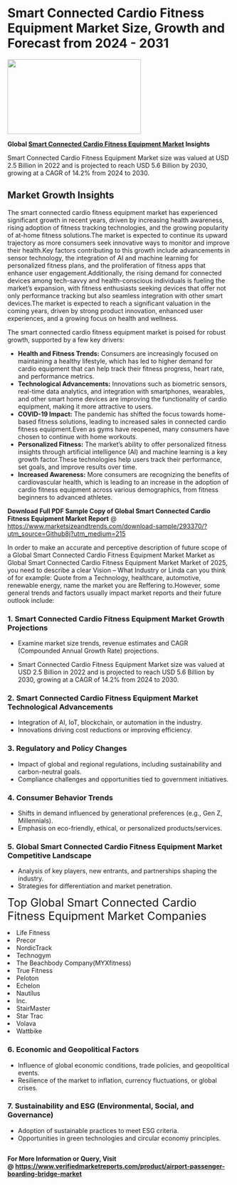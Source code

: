 <H1>Smart Connected Cardio Fitness Equipment Market Size, Growth and Forecast from 2024 - 2031</H1><img class="aligncenter size-medium wp-image-584254" src="https://thirdeyenews.in/wp-content/uploads/2024/09/Global-Market-Research-300x168.jpeg" alt="" width="300" height="168" /><p><strong>Global&nbsp;<a href="https://www.marketsizeandtrends.com/download-sample/293370/?utm_source=Github8j?utm_medium=215">Smart Connected Cardio Fitness Equipment Market</a> Insights</strong></p><p>Smart Connected Cardio Fitness Equipment Market size was valued at USD 2.5 Billion in 2022 and is projected to reach USD 5.6 Billion by 2030, growing at a CAGR of 14.2% from 2024 to 2030.</p><p><h2>Market Growth Insights</h2> <p>The smart connected cardio fitness equipment market has experienced significant growth in recent years, driven by increasing health awareness, rising adoption of fitness tracking technologies, and the growing popularity of at-home fitness solutions.The market is expected to continue its upward trajectory as more consumers seek innovative ways to monitor and improve their health.Key factors contributing to this growth include advancements in sensor technology, the integration of AI and machine learning for personalized fitness plans, and the proliferation of fitness apps that enhance user engagement.Additionally, the rising demand for connected devices among tech-savvy and health-conscious individuals is fueling the market’s expansion, with fitness enthusiasts seeking devices that offer not only performance tracking but also seamless integration with other smart devices.The market is expected to reach a significant valuation in the coming years, driven by strong product innovation, enhanced user experiences, and a growing focus on health and wellness.</p> <p>The smart connected cardio fitness equipment market is poised for robust growth, supported by a few key drivers: <ul> <li><strong>Health and Fitness Trends:</strong> Consumers are increasingly focused on maintaining a healthy lifestyle, which has led to higher demand for cardio equipment that can help track their fitness progress, heart rate, and performance metrics.</li> <li><strong>Technological Advancements:</strong> Innovations such as biometric sensors, real-time data analytics, and integration with smartphones, wearables, and other smart home devices are improving the functionality of cardio equipment, making it more attractive to users.</li> <li><strong>COVID-19 Impact:</strong> The pandemic has shifted the focus towards home-based fitness solutions, leading to increased sales in connected cardio fitness equipment.Even as gyms have reopened, many consumers have chosen to continue with home workouts.</li> <li><strong>Personalized Fitness:</strong> The market’s ability to offer personalized fitness insights through artificial intelligence (AI) and machine learning is a key growth factor.These technologies help users track their performance, set goals, and improve results over time.</li> <li><strong>Increased Awareness:</strong> More consumers are recognizing the benefits of cardiovascular health, which is leading to an increase in the adoption of cardio fitness equipment across various demographics, from fitness beginners to advanced athletes.</li> </ul> </p> <p><span class=""><strong>Download Full PDF Sample Copy of Global Smart Connected Cardio Fitness Equipment Market Report</strong> @ <a href="https://www.marketsizeandtrends.com/download-sample/293370/?utm_source=Github8j?utm_medium=215" target="_blank">https://www.marketsizeandtrends.com/download-sample/293370/?utm_source=Github8j?utm_medium=215</a></span></p><p>In order to make an accurate and perceptive description of future scope of a Global&nbsp;Smart Connected Cardio Fitness Equipment Market Market as Global&nbsp;Smart Connected Cardio Fitness Equipment Market Market of 2025, you need to describe a clear Vision &ndash; What Industry or Linda can you think of for example: Quote from a Technology, healthcare, automotive, renewable energy, name the market you are Reffering to.However, some general trends and factors usually impact market reports and their future outlook include:</p><h3>1.&nbsp;<strong>Smart Connected Cardio Fitness Equipment Market Growth Projections</strong></h3><ul><li>Examine market size trends, revenue estimates and CAGR (Compounded Annual Growth Rate) projections.</li><li><p>Smart Connected Cardio Fitness Equipment Market size was valued at USD 2.5 Billion in 2022 and is projected to reach USD 5.6 Billion by 2030, growing at a CAGR of 14.2% from 2024 to 2030.</p></li></ul><h3>2.&nbsp;<strong>Smart Connected Cardio Fitness Equipment Market Technological Advancements</strong></h3><ul><li>Integration of AI, IoT, blockchain, or automation in the industry.</li><li>Innovations driving cost reductions or improving efficiency.</li></ul><h3>3.&nbsp;<strong>Regulatory and Policy Changes</strong></h3><ul><li>Impact of global and regional regulations, including sustainability and carbon-neutral goals.</li><li>Compliance challenges and opportunities tied to government initiatives.</li></ul><h3>4.&nbsp;<strong>Consumer Behavior Trends</strong></h3><ul><li>Shifts in demand influenced by generational preferences (e.g., Gen Z, Millennials).</li><li>Emphasis on eco-friendly, ethical, or personalized products/services.</li></ul><h3>5.&nbsp;<strong>Global Smart Connected Cardio Fitness Equipment Market Competitive Landscape</strong></h3><ul><li>Analysis of key players, new entrants, and partnerships shaping the industry.</li><li>Strategies for differentiation and market penetration.</li></ul><p data-pm-slice="1 1 []"><span style="color: inherit; font-family: inherit; font-size: 25px;">Top Global Smart Connected Cardio Fitness Equipment Market Companies</span></p><div class="" data-test-id=""><p><li>Life Fitness</li><li> Precor</li><li> NordicTrack</li><li> Technogym</li><li> The Beachbody Company(MYXfitness)</li><li> True Fitness</li><li> Peloton</li><li> Echelon</li><li> Nautilus</li><li> Inc.</li><li> StairMaster</li><li> Star Trac</li><li> Volava</li><li> Wattbike</li></p></div><h3>6.&nbsp;<strong>Economic and Geopolitical Factors</strong></h3><ul><li>Influence of global economic conditions, trade policies, and geopolitical events.</li><li>Resilience of the market to inflation, currency fluctuations, or global crises.</li></ul><h3>7.&nbsp;<strong>Sustainability and ESG (Environmental, Social, and Governance)</strong></h3><ul><li>Adoption of sustainable practices to meet ESG criteria.</li><li>Opportunities in green technologies and circular economy principles.</li></ul><h2><strong style="font-size: 14px;">For More Information or Query, Visit @&nbsp;</strong><a style="background-color: #ffffff; font-size: 14px;" href="https://www.marketsizeandtrends.com/report/smart-connected-cardio-fitness-equipment-market/" target="_blank">https://www.verifiedmarketreports.com/product/airport-passenger-boarding-bridge-market</a></h2>